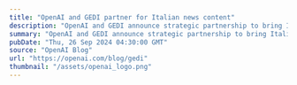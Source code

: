 ```yaml
---
title: "OpenAI and GEDI partner for Italian news content"
description: "OpenAI and GEDI announce strategic partnership to bring Italian-language news content to ChatGPT."
summary: "OpenAI and GEDI announce strategic partnership to bring Italian-language news content to ChatGPT."
pubDate: "Thu, 26 Sep 2024 04:30:00 GMT"
source: "OpenAI Blog"
url: "https://openai.com/blog/gedi"
thumbnail: "/assets/openai_logo.png"
---
```


